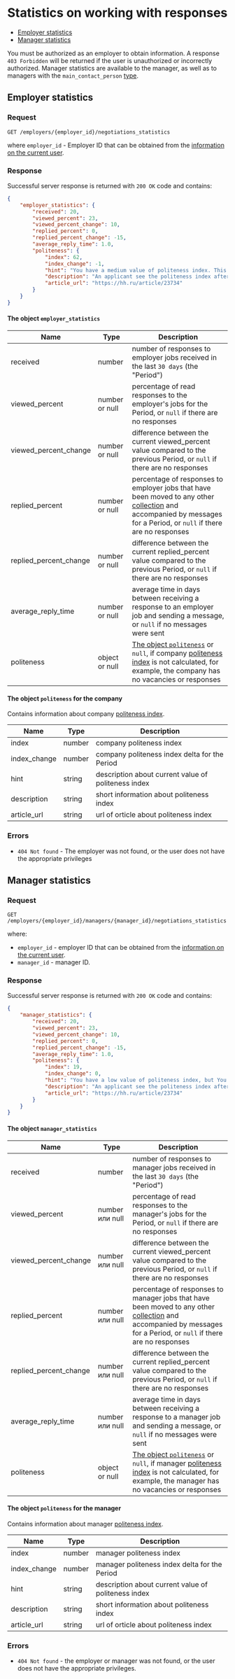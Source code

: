 # Statistics on working with responses

* [Employer statistics](#employer-stats)
* [Manager statistics](#manager-stats)

You must be authorized as an employer to obtain information.
A response `403 Forbidden` will be returned if the user is unauthorized or incorrectly authorized.
Manager statistics are available to the manager, as well as to managers with the `main_contact_person` [type](employer_managers.md#dict).

<a name="employer-stats"></a>
## Employer statistics

### Request

```
GET /employers/{employer_id}/negotiations_statistics
```

where `employer_id` - Employer ID that can be obtained from the [information on the current user](me.md#employer-info).


### Response

Successful server response is returned with `200 OK` code and contains:

```json
{
    "employer_statistics": {
        "received": 20,
        "viewed_percent": 23,
        "viewed_percent_change": 10,
        "replied_percent": 0,
        "replied_percent_change": -15,
        "average_reply_time": 1.0,
        "politeness": {
            "index": 62,
            "index_change": -1,
            "hint": "You have a medium value of politeness index. This is good, but you can increase it.",
            "description": "An applicant see the politeness index after he has been responded to a vacancy. The companies with low politeness index lose the applicants trust and may miss suitable candidates.",
            "article_url": "https://hh.ru/article/23734"
        }
    }
}
```

<a name="employer_statistics_field"></a>
#### The object `employer_statistics`

Name | Type | Description
--- | --- | --------
received | number | number of responses to employer jobs received in the last `30 days` (the "Period")
viewed_percent | number or null | percentage of read responses to the employer's jobs for the Period, or `null` if there are no responses
viewed_percent_change | number or null | difference between the current viewed_percent value compared to the previous Period, or `null` if there are no responses
replied_percent | number or null | percentage of responses to employer jobs that have been moved to any other [collection](employer_negotiations.md#term-collection) and accompanied by messages for a Period, or `null` if there are no responses 
replied_percent_change | number or null | difference between the current replied_percent value compared to the previous Period, or `null` if there are no responses
average_reply_time | number or null | average time in days between receiving a response to an employer job and sending a message, or `null` if no messages were sent
politeness | object or null | [The object `politeness`](#employer_politeness_field) or `null`, if company [politeness index](https://hh.ru/article/23734)  is not calculated, for example,  the company has no vacancies or responses

<a name="employer_politeness_field"></a>
#### The object `politeness` for the company

Contains information about company [politeness index](https://hh.ru/article/23734).

Name | Type | Description
-----|-----|----------
index | number | company politeness index 
index_change | number | company politeness index delta for the Period
hint | string | description about current value of politeness index
description | string | short information about politeness index 
article_url | string | url of orticle about politeness index 

### Errors

* `404 Not found` - The employer was not found, or the user does not have the appropriate privileges

<a name="manager-stats"></a>
## Manager statistics

### Request

```
GET /employers/{employer_id}/managers/{manager_id}/negotiations_statistics
```

where:
* `employer_id` - employer ID that can be obtained from
  the [information on the current user](me.md#employer-info).
* `manager_id` - manager ID.

### Response

Successful server response is returned with `200 OK` code and contains:

```json
{
    "manager_statistics": {
        "received": 20,
        "viewed_percent": 23,
        "viewed_percent_change": 10,
        "replied_percent": 0,
        "replied_percent_change": -15,
        "average_reply_time": 1.0,
        "politeness": {
            "index": 19,
            "index_change": 0,
            "hint": "You have a low value of politeness index, but You can increase it",
            "description": "An applicant see the politeness index after he has been responded to a vacancy. The companies with low politeness index lose the applicants trust and may miss suitable candidates.",
            "article_url": "https://hh.ru/article/23734"
        }
    }
}
```

<a name="manager_statistics_field"></a>
#### The object `manager_statistics`

Name | Type | Description
--- | --- | --------
received | number | number of responses to manager jobs received in the last `30 days` (the "Period")
viewed_percent | number или null | percentage of read responses to the manager's jobs for the Period, or `null` if there are no responses
viewed_percent_change | number или null | difference between the current viewed_percent value compared to the previous Period, or `null` if there are no responses
replied_percent | number или null | percentage of responses to manager jobs that have been moved to any other [collection](employer_negotiations.md#term-collection) and accompanied by messages for a Period, or `null` if there are no responses 
replied_percent_change | number или null | difference between the current replied_percent value compared to the previous Period, or `null` if there are no responses
average_reply_time | number или null | average time in days between receiving a response to a manager job and sending a message, or `null` if no messages were sent
politeness | object or null | [The object `politeness`](#manager_politeness_field) or `null`, if manager [politeness index](https://hh.ru/article/23734)  is not calculated, for example, the manager has no vacancies or responses

<a name="manager_politeness_field"></a>
#### The object `politeness` for the manager

Contains information about manager [politeness index](https://hh.ru/article/23734). 

Name | Type | Description
-----|-----|----------
index | number | manager politeness index 
index_change | number | manager politeness index delta for the Period
hint | string | description about current value of politeness index
description | string | short information about politeness index 
article_url | string | url of orticle about politeness index 

### Errors

* `404 Not found` - the employer or manager was not found, or the user does not have the appropriate privileges.
